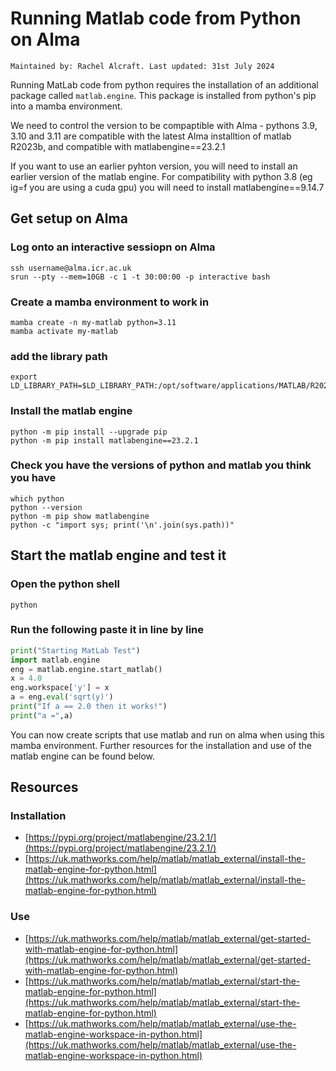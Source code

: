 # Running Matlab code from Python on Alma
`Maintained by: Rachel Alcraft. Last updated: 31st July 2024`

Running MatLab code from python requires the installation of an additional package called `matlab.engine`. This package is installed from python's pip into a mamba environment.

We need to control the version to be compaptible with Alma - pythons 3.9, 3.10 and 3.11 are compatible with the latest Alma installtion of matlab R2023b, and compatible with matlabengine==23.2.1

If you want to use an earlier pyhton version, you will need to install an earlier version of the matlab engine.
For compatibility with python 3.8 (eg ig=f you are using a cuda gpu) you will need to install matlabengine==9.14.7


## Get setup on Alma
### Log onto an interactive sessiopn on Alma
```shell
ssh username@alma.icr.ac.uk
srun --pty --mem=10GB -c 1 -t 30:00:00 -p interactive bash
```

### Create a mamba environment to work in
```shell
mamba create -n my-matlab python=3.11
mamba activate my-matlab
```

### add the library path
```shell
export LD_LIBRARY_PATH=$LD_LIBRARY_PATH:/opt/software/applications/MATLAB/R2023b/bin/glnxa64
```

### Install the matlab engine
```shell
python -m pip install --upgrade pip
python -m pip install matlabengine==23.2.1
```

### Check you have the versions of python and matlab you think you have
```shell
which python
python --version
python -m pip show matlabengine
python -c "import sys; print('\n'.join(sys.path))"
```
## Start the matlab engine and test it
### Open the python shell
```shell
python
```

### Run the following paste it in line by line
```python
print("Starting MatLab Test")
import matlab.engine
eng = matlab.engine.start_matlab()
x = 4.0
eng.workspace['y'] = x
a = eng.eval('sqrt(y)')
print("If a == 2.0 then it works!")
print("a =",a)
```
You can now create scripts that use matlab and run on alma when using this mamba environment.
Further resources for the installation and use of the matlab engine can be found below.

## Resources
### Installation
- [https://pypi.org/project/matlabengine/23.2.1/](https://pypi.org/project/matlabengine/23.2.1/)  
- [https://uk.mathworks.com/help/matlab/matlab_external/install-the-matlab-engine-for-python.html](https://uk.mathworks.com/help/matlab/matlab_external/install-the-matlab-engine-for-python.html)  

### Use
- [https://uk.mathworks.com/help/matlab/matlab_external/get-started-with-matlab-engine-for-python.html](https://uk.mathworks.com/help/matlab/matlab_external/get-started-with-matlab-engine-for-python.html)
- [https://uk.mathworks.com/help/matlab/matlab_external/start-the-matlab-engine-for-python.html](https://uk.mathworks.com/help/matlab/matlab_external/start-the-matlab-engine-for-python.html)
- [https://uk.mathworks.com/help/matlab/matlab_external/use-the-matlab-engine-workspace-in-python.html](https://uk.mathworks.com/help/matlab/matlab_external/use-the-matlab-engine-workspace-in-python.html)
